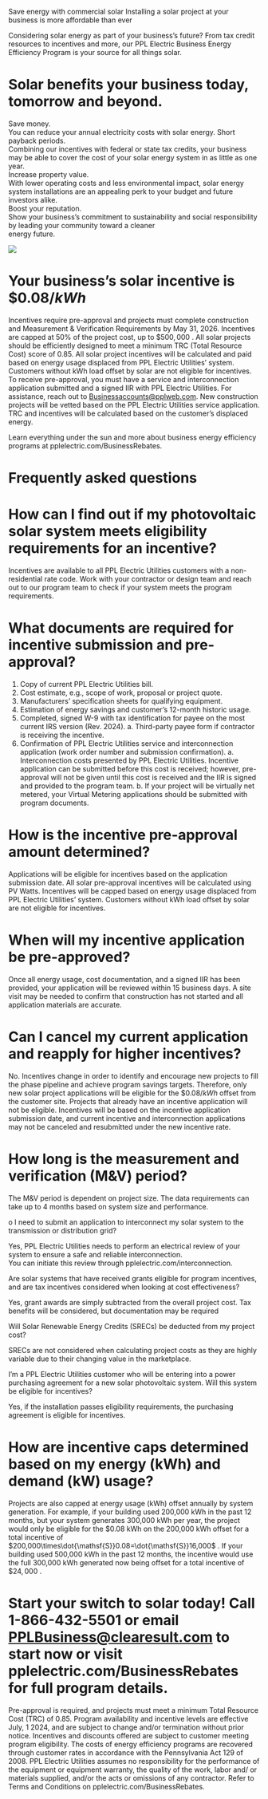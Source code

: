 Save energy with commercial solar Installing a solar project at your business is more affordable than ever  

Considering solar energy as part of your business’s future? From tax credit resources to incentives and more, our PPL Electric Business Energy Efficiency Program is your source for all things solar.  

# Solar benefits your business today, tomorrow and beyond.  

Save money.   
You can reduce your annual electricity costs with solar energy. Short payback periods.   
Combining our incentives with federal or state tax credits, your business may be able to cover the cost of your solar energy system in as little as one year.   
Increase property value.   
With lower operating costs and less environmental impact, solar energy system installations are an appealing perk to your budget and future investors alike.   
Boost your reputation.   
Show your business’s commitment to sustainability and social responsibility by leading your community toward a cleaner   
energy future.  

![](images/e9e459295f9e9bd27db59fa40147ff0718fe3658d94937be929337595a25d16c.jpg)  

# Your business’s solar incentive is $\$0.08/k W h$  

Incentives require pre-approval and projects must complete construction and Measurement & Verification Requirements by May 31, 2026. Incentives are capped at $50\%$ of the project cost, up to $\$500,000$ . All solar projects should be efficiently designed to meet a minimum TRC (Total Resource Cost) score of 0.85. All solar project incentives will be calculated and paid based on energy usage displaced from PPL Electric Utilities’ system. Customers without kWh load offset by solar are not eligible for incentives. To receive pre-approval, you must have a service and interconnection application submitted and a signed IIR with PPL Electric Utilities. For assistance, reach out to Businessaccounts@pplweb.com. New construction projects will be vetted based on the PPL Electric Utilities service application. TRC and incentives will be calculated based on the customer’s displaced energy.  

Learn everything under the sun and more about business energy efficiency programs at pplelectric.com/BusinessRebates.  

# Frequently asked questions  

# How can I find out if my photovoltaic solar system meets eligibility requirements for an incentive?  

Incentives are available to all PPL Electric Utilities customers with a non-residential rate code. Work with your contractor or design team and reach out to our program team to check if your system meets the program requirements.  

# What documents are required for incentive submission and pre-approval?  

1.	 Copy of current PPL Electric Utilities bill.   
2.	 Cost estimate, e.g., scope of work, proposal or project quote.   
3.	 Manufacturers’ specification sheets for qualifying equipment.   
4.	 Estimation of energy savings and customer’s 12-month historic usage.   
5.	 Completed, signed W-9 with tax identification for payee on the most current IRS version (Rev. 2024). a.	 Third-party payee form if contractor is receiving the incentive.   
6.	 Confirmation of PPL Electric Utilities service and interconnection application (work order number and submission confirmation). a.	 Interconnection costs presented by PPL Electric Utilities. Incentive application can be submitted before this cost is received; however, pre-approval will not be given until this cost is received and the IIR is signed and provided to the program team. b.	 If your project will be virtually net metered, your Virtual Metering applications should be submitted with program documents.  

# How is the incentive pre-approval amount determined?  

Applications will be eligible for incentives based on the application submission date. All solar pre-approval incentives will be calculated using PV Watts. Incentives will be capped based on energy usage displaced from PPL Electric Utilities’ system. Customers without kWh load offset by solar are not eligible for incentives.  

# When will my incentive application be pre-approved?  

Once all energy usage, cost documentation, and a signed IIR has been provided, your application will be reviewed within 15 business days. A site visit may be needed to confirm that construction has not started and all application materials are accurate.  

# Can I cancel my current application and reapply for higher incentives?  

No. Incentives change in order to identify and encourage new projects to fill the phase pipeline and achieve program savings targets. Therefore, only new solar project applications will be eligible for the $\$0.08/k W h$ offset from the customer site. Projects that already have an incentive application will not be eligible. Incentives will be based on the incentive application submission date, and current incentive and interconnection applications may not be canceled and resubmitted under the new incentive rate.  

# How long is the measurement and verification (M&V) period?  

The M&V period is dependent on project size. The data requirements can take up to 4 months based on system size and performance.  

o I need to submit an application to interconnect my solar system to the transmission or distribution grid?  

Yes, PPL Electric Utilities needs to perform an electrical review of your system to ensure a safe and reliable interconnection.   
You can initiate this review through pplelectric.com/interconnection.  

Are solar systems that have received grants eligible for program incentives, and are tax incentives considered when looking at cost effectiveness?  

Yes, grant awards are simply subtracted from the overall project cost. Tax benefits will be considered, but documentation may be required  

Will Solar Renewable Energy Credits (SRECs) be deducted from my project cost?  

SRECs are not considered when calculating project costs as they are highly variable due to their changing value in the marketplace.  

I’m a PPL Electric Utilities customer who will be entering into a power purchasing agreement for a new solar photovoltaic system. Will this system be eligible for incentives?  

Yes, if the installation passes eligibility requirements, the purchasing agreement is eligible for incentives.  

# How are incentive caps determined based on my energy (kWh) and demand (kW) usage?  

Projects are also capped at energy usage (kWh) offset annually by system generation. For example, if your building used 200,000 kWh in the past 12 months, but your system generates 300,000 kWh per year, the project would only be eligible for the $\$0.08$ kWh on the 200,000 kWh offset for a total incentive of $200,000\times\dot{\mathsf{S}}0.08=\dot{\mathsf{S}}16,000$ . If your building used 500,000 kWh in the past 12 months, the incentive would use the full 300,000 kWh generated now being offset for a total incentive of $\$24,000$ .  

# Start your switch to solar today! Call 1-866-432-5501 or email PPLBusiness@clearesult.com to start now or visit pplelectric.com/BusinessRebates for full program details.  

Pre-approval is required, and projects must meet a minimum Total Resource Cost (TRC) of 0.85. Program availability and incentive levels are effective July, 1 2024, and are subject to change and/or termination without prior notice. Incentives and discounts offered are subject to customer meeting program eligibility. The costs of energy efficiency programs are recovered through customer rates in accordance with the Pennsylvania Act 129 of 2008. PPL Electric Utilities assumes no responsibility for the performance of the equipment or equipment warranty, the quality of the work, labor and/ or materials supplied, and/or the acts or omissions of any contractor. Refer to Terms and Conditions on pplelectric.com/BusinessRebates.  
